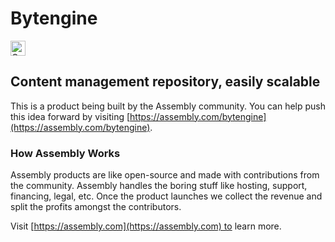 # Bytengine

<a href="https://assembly.com/bytengine/bounties"><img src="https://asm-badger.herokuapp.com/bytengine/badges/tasks.svg" height="24px" alt="Open Tasks" /></a>

## Content management repository, easily scalable

This is a product being built by the Assembly community. You can help push this idea forward by visiting [https://assembly.com/bytengine](https://assembly.com/bytengine).

### How Assembly Works

Assembly products are like open-source and made with contributions from the community. Assembly handles the boring stuff like hosting, support, financing, legal, etc. Once the product launches we collect the revenue and split the profits amongst the contributors.

Visit [https://assembly.com](https://assembly.com) to learn more.
